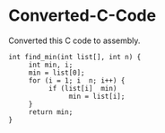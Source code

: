 # Converted-C-Code

Converted this C code to assembly.  
```
int find_min(int list[], int n) {
     int min, i; 
     min = list[0];
     for (i = 1; i  n; i++) {
          if (list[i]  min) 
               min = list[i];
     } 
     return min; 
}
```
